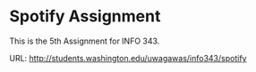 # Spotify Assignment
This is the 5th Assignment for INFO 343.

URL: http://students.washington.edu/uwagawas/info343/spotify